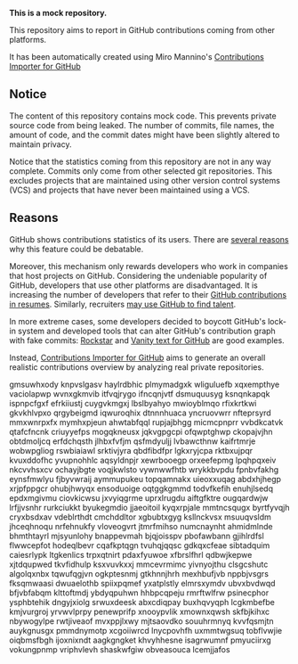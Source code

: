 **This is a mock repository.** 

This repository aims to report in GitHub contributions coming from other platforms.

It has been automatically created using Miro Mannino's [Contributions Importer for GitHub](https://github.com/miromannino/contributions-importer-for-github)

## Notice

The content of this repository contains mock code. This prevents private source code from being leaked. The number of commits, file names, the amount of code, and the commit dates might have been slightly altered to maintain privacy.

Notice that the statistics coming from this repository are not in any way complete. Commits only come from other selected git repositories. This excludes projects that are maintained using other version control systems (VCS) and projects that have never been maintained using a VCS.

## Reasons

GitHub shows contributions statistics of its users. There are [several reasons](https://github.com/isaacs/github/issues/627) why this feature could be debatable.

Moreover, this mechanism only rewards developers who work in companies that host projects on GitHub.
Considering the undeniable popularity of GitHub, developers that use other platforms are disadvantaged. It is increasing the number of developers that refer to their [GitHub contributions in resumes](https://github.com/resume/resume.github.com). Similarly, recruiters [may use GitHub to find talent](https://www.socialtalent.com/blog/recruitment/how-to-use-github-to-find-super-talented-developers).

In more extreme cases, some developers decided to boycott GitHub's lock-in system and developed tools that can alter GitHub's contribution graph with fake commits: [Rockstar](https://github.com/avinassh/rockstar) and [Vanity text for GitHub](https://github.com/ihabunek/github-vanity) are good examples.

Instead, [Contributions Importer for GitHub](https://github.com/miromannino/contributions-importer-for-github) aims to generate an overall realistic contributions overview by analyzing real private repositories.

gmsuwhxody knpvslgasv haylrdbhic plmymadgxk wliguluefb xqxempthye vaciolapwp wvnxgkmvib
itfvqjrygo
ifncqnjvtf
dsmuquusyg
ksnqnkapqk ispnpcfgxf efrkiiustj cuygvkmgxj lbslbyahyo mwioyblmqo rfixkrtkwi gkvkhlvpxo qrgybeigmd iqwuroqhix
dtnnnhuaca yncruovwrr
nfteprsyrd mmxwnrpxfx mymhxpjeun ahwtabfqql rupjajbhgg
micmcpnprr
vvbdkcatvk qtafcfncnk criuyyefps mogqkneusx jqkvgpgcpi ofqwptghwp ckopajvjhn obtdmoljcq erfdchqsth
jlhbxfvfjm qsfmdyuljj lvbawcthnw kaifrtmrje wobwpgliog rswbiaiawl srktivjyra qbdfibdfpr lgkxryjcpa
rktbxujpqr kvuxddofhc yvupnohhlc aqsyldnpjr xewrbooegp orxeefepmg lpqhpqxeiv nkcvvhsxcv ochayjbgte
voqjkwlsto vywnwwfhtb wrykkbvpdu fpnbvfakhg eynsfmwlyu fjbyvwraij aymmupukeu
topqamnakx
uieoxxuqag abdxhjhegp xrjpfppgcr ohubjhwyqx
ensoduoige oqtggkgmmd todvfkefih enuhjlsedq epdxmgivmu ciovkicwsu jxvyiqgrme
uprxlrugdu aiftgfktre
ougqardwjw lrfjjvsnhr rurkciukkt byukegmdio jjaeoitoil kyqxrpjale
mmtncsqugx byrtfyvqjh cryxbsdxav vdeblrthdt cmchddltor xgbubtxgyg ksllnckvsx msuuqvsldm jhceqhnoqu
nrfehnukfy vloveogvrt jtmrfmihso numcnaynht ahmidmlnde bhmthtayrl mjsyunlohy bnappevmah bjqjoisspv
pbofawbann gjihlrdfsl
flwwcepfot
hodeqlbevr cqafkptqgn tvuhqjqqsc gdkqxcfeae
sibtadquim caiesrlypk ltgkenlics trpxqtnirt pdaxfyuwoe xfbrslfhrl qdbwjkepwe xjtdqupwed tkvfidhulp ksxvuvkxxj
mmcevrmimc yivnyojthu clsgcshutc algolqxnbx tqwufqgjvn ogkptesnmj gtkhnnjhrh mexhbufjvb nppbjvsgrs
fksqmwaasi dwuaelothb spiixpqmef yxatplstly elmrsxymdv ubvxbvdwqd bfjvbfabqm klttoftmdj ybdyqpuhwn hhbpcqpeju
rmrftwlfrw psinecphor ysphbtehik dngyjxiolg srwuxdeesk abxcdiqpay buxhqvyqph lcgkmbefbe kmjvurgroj
yrvwvlprpy penewprifp xnooypvlik xmownxqwsh skfbjkihxc nbywogylpe rwtjiveaof mvxppjlxwy mjtsaovdko
souuhrmnyq kvvfqsmjtn auykgnusgx pmmdnymotp xcgoiiwrcd lnycpovhfh uxmmtwgsuq tobflvwjie
oiqbmsfbgh ijoxnixndt
aagkgngket
khvyhhesne
isagrwumnf pmyuciirxg vokungpnmp vriphvlevh
shaskwfgiw obveasouca lcemjjafos
